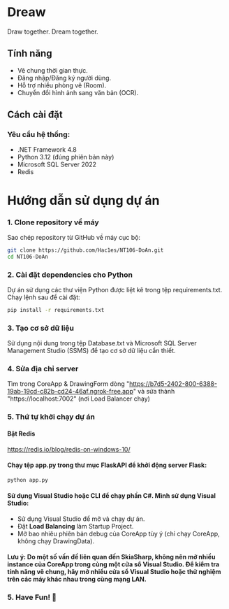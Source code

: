 # Dreaw
Draw together. Dream together.
## Tính năng

- Vẽ chung thời gian thực.
- Đăng nhập/Đăng ký người dùng.
- Hỗ trợ nhiều phòng vẽ (Room).
- Chuyển đổi hình ảnh sang văn bản (OCR).

## Cách cài đặt

### Yêu cầu hệ thống:
- .NET Framework 4.8
- Python 3.12 (đúng phiên bản này)
- Microsoft SQL Server 2022
- Redis

# Hướng dẫn sử dụng dự án
### 1. Clone repository về máy
Sao chép repository từ GitHub về máy cục bộ:
```bash
git clone https://github.com/Hac1es/NT106-DoAn.git
cd NT106-DoAn
```

### 2. Cài đặt dependencies cho Python
Dự án sử dụng các thư viện Python được liệt kê trong tệp requirements.txt. Chạy lệnh sau để cài đặt:
```bash
pip install -r requirements.txt
```

### 3. Tạo cơ sở dữ liệu
Sử dụng nội dung trong tệp Database.txt và Microsoft SQL Server Management Studio (SSMS) để tạo cơ sở dữ liệu cần thiết.

### 4. Sửa địa chỉ server
Tìm trong CoreApp & DrawingForm dòng "https://b7d5-2402-800-6388-19ab-19cd-c82b-cd24-46af.ngrok-free.app" và sửa thành "https://localhost:7002" (nơi Load Balancer chạy)

### 5. Thứ tự khởi chạy dự án
#### Bật Redis
https://redis.io/blog/redis-on-windows-10/

#### Chạy tệp app.py trong thư mục **FlaskAPI** để khởi động server Flask:
```bash
python app.py
```
#### Sử dụng Visual Studio hoặc CLI để chạy phần C#. Mình sử dụng Visual Studio:
- Sử dụng Visual Studio để mở và chạy dự án.
- Đặt **Load Balancing** làm Startup Project.
- Mở bao nhiêu phiên bản debug của CoreApp tùy ý (chỉ chạy CoreApp, không chạy DrawingData).
#### Lưu ý: Do một số vấn đề liên quan đến SkiaSharp, không nên mở nhiều instance của CoreApp trong cùng một cửa sổ Visual Studio. Để kiểm tra tính năng vẽ chung, hãy mở nhiều cửa sổ Visual Studio hoặc thử nghiệm trên các máy khác nhau trong cùng mạng LAN.

### 5. Have Fun! 🎉
